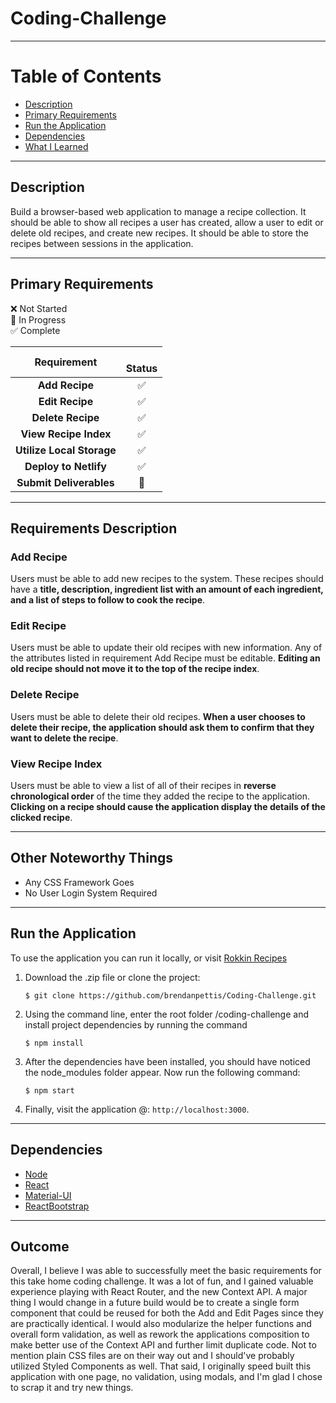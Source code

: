 # Coding-Challenge

----

# Table of Contents
* [Description](#description)
* [Primary Requirements](#primary-requirements)
* [Run the Application](#run-the-application)
* [Dependencies](#dependencies)
* [What I Learned](#outcome)

----

## Description
Build a browser-based web application to manage a recipe collection. It should be able to show all recipes a user has created, allow a user to edit or delete old recipes, and create new recipes. It should be able to store the recipes between sessions in the application.

----

## Primary Requirements

:x: Not Started    
:large_orange_diamond: In Progress    
:white_check_mark: Complete    


|              Requirement         |  <br>Status       | 
|:--------------------------------:|:-----------------:|
|**Add Recipe**                    | :white_check_mark:                   |
|**Edit Recipe**                   | :white_check_mark:                   |
|**Delete Recipe**                 | :white_check_mark:                   |
|**View Recipe Index**             | :white_check_mark:                   |
|**Utilize Local Storage**         | :white_check_mark:                   |
|**Deploy to Netlify**             | :white_check_mark:                   |
|**Submit Deliverables**           | :large_orange_diamond:               |
  
----

## Requirements Description

### Add Recipe
Users must be able to add new recipes to the system. These recipes should have a **title, description, ingredient list with an amount of each ingredient, and a list of steps to follow to cook the recipe**.

### Edit Recipe
Users must be able to update their old recipes with new information. Any of the attributes listed in requirement Add Recipe must be editable. **Editing an old recipe should not move it to the top of the recipe index**.

### Delete Recipe
Users must be able to delete their old recipes. **When a user chooses to delete their recipe, the application should ask them to confirm that they want to delete the recipe**.

### View Recipe Index
Users must be able to view a list of all of their recipes in **reverse chronological order** of the time they added the recipe to the application. **Clicking on a recipe should cause the application display the details of the clicked recipe**.

----

## Other Noteworthy Things

* Any CSS Framework Goes
* No User Login System Required

----

## Run the Application

To use the application you can run it locally, or visit [Rokkin Recipes](https://stupefied-goldwasser-8f3bb4.netlify.com/)

1. Download the .zip file or clone the project:

    ```
    $ git clone https://github.com/brendanpettis/Coding-Challenge.git
    ```

2. Using the command line, enter the root folder /coding-challenge and install project dependencies by running the command
    
    ```
    $ npm install 
    ``` 

3. After the dependencies have been installed, you should have noticed the node_modules folder appear. Now run the following command:
    
    ```
    $ npm start
    ``` 
    
4. Finally, visit the application @: `http://localhost:3000`.

----

## Dependencies

* [Node](https://nodejs.org/en/)
* [React](https://reactjs.org/)
* [Material-UI](https://material-ui.com/)
* [ReactBootstrap](https://react-bootstrap.github.io/)

----

## Outcome

Overall, I believe I was able to successfully meet the basic requirements for this take home coding challenge. It was a lot of fun, and I gained valuable experience playing with React Router, and the new Context API. A major thing I would change in a future build would be to create a single form component that could be reused for both the Add and Edit Pages since they are practically identical. I would also modularize the helper functions and overall form validation, as well as rework the applications composition to make better use of the Context API and further limit duplicate code. Not to mention plain CSS files are on their way out and I should've probably utilized Styled Components as well. That said, I originally speed built this application with one page, no validation, using modals, and I'm glad I chose to scrap it and try new things.